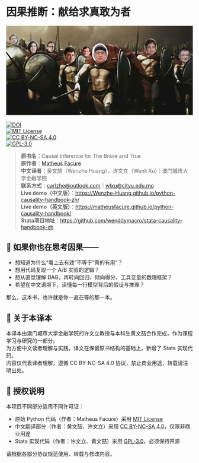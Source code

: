 # 因果推断：献给求真敢为者

![brave-and-true](/causal-inference-book/images/brave-and-true.png)

[![DOI](https://zenodo.org/badge/255903310.svg)](https://zenodo.org/badge/latestdoi/255903310)  
[![MIT License](https://img.shields.io/badge/code-MIT-brightgreen.svg)](LICENSE)  
[![CC BY-NC-SA 4.0](https://img.shields.io/badge/translation-CC%20BY--NC--SA%204.0-blue.svg)](LICENSE-CC)  
[![GPL-3.0](https://img.shields.io/badge/Stata%20code-GPL--3.0-red.svg)](LICENSE-GPL)  


> **原书名**：Causal Inference for The Brave and True  
> **原作者**：[Matheus Facure](https://github.com/matheusfacure/python-causality-handbook)  
> **中文译者**：黄文喆（Wenzhe Huang）、许文立（Wenli Xu)｜澳门城市大学金融学院  
> **联系方式**：carlzhe@outlook.com｜wlxu@cityu.edu.mo  
> **Live demo（中文版）**：<https://Wenzhe-Huang.github.io/python-causality-handbook-zh/>  
> **Live demo（英文版）**：<https://matheusfacure.github.io/python-causality-handbook/>  
> **Stata项目地址**：<https://github.com/wenddymacro/stata-causality-handbook-zh>

## 📖 如果你也在思考因果——

- 想知道为什么“看上去有效”不等于“真的有用”？  
- 想用代码复现一个 A/B 实验的逻辑？  
- 想从直觉理解 DAG，再转向回归、倾向得分、工具变量的数理框架？  
- 希望在中文语境下，读懂每一行模型背后的假设与推理？

那么，这本书，也许就是你一直在等的那一本。

## 👥 关于本译本

本译本由澳门城市大学金融学院的许文立教授与本科生黄文喆合作完成，作为课程学习与研究的一部分。  
为方便中文读者理解与实践，译文在保留原书结构的基础上，新增了 Stata 实现代码。  
内容仅代表译者理解，遵循 CC BY-NC-SA 4.0 协议，禁止商业用途，转载请注明出处。

## 📜 授权说明

本项目不同部分适用不同许可证：

* 原始 Python 代码（作者：Matheus Facure）采用 [MIT License](./LICENSE)
* 中文翻译部分（作者：黄文喆、许文立）采用 [CC BY-NC-SA 4.0](./LICENSE-CC)，仅限非商业用途
* Stata 实现代码（作者：许文立、黄文喆）采用 [GPL-3.0](./LICENSE-GPL)，必须保持开源

请根据各部分协议规范使用、转载与修改内容。
